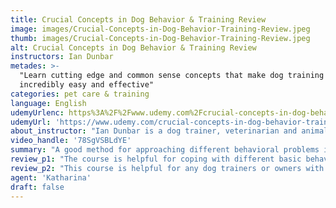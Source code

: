 ```yaml
---
title: Crucial Concepts in Dog Behavior & Training Review
image: images/Crucial-Concepts-in-Dog-Behavior-Training-Review.jpeg
thumb: images/Crucial-Concepts-in-Dog-Behavior-Training-Review.jpeg
alt: Crucial Concepts in Dog Behavior & Training Review
instructors: Ian Dunbar
metades: >-
  "Learn cutting edge and common sense concepts that make dog training
  incredibly easy and effective"
categories: pet care & training
language: English
udemyUrlenc: https%3A%2F%2Fwww.udemy.com%2Fcrucial-concepts-in-dog-behavior-training%2F
udemyUrl: 'https://www.udemy.com/crucial-concepts-in-dog-behavior-training/'
about_instructor: "Ian Dunbar is a dog trainer, veterinarian and animal behaviorist. He has published countless books and DVDs about dog behavior and training. He has appeared in various television programs and wrote for columns in the past about dog behavior."
video_handle: '78SgVSBLdYE'
summary: "A good method for approaching different behavioral problems in dogs. A great benefit for dog owners whowants to improve their dog behavior in a positive and ethical way."
review_p1: "The course is helpful for coping with different basic behavioral problems of dogs and how to solve them with all the effective methods in this course. The course is backed up by the experience of the instructor and incorporates scientific concepts into learning the dog behavior. It helps the owner to mold their dogs into a much more manageable companion with good social skills with other dogs. The course was informative, logical and ethical in its ways of dealing with the dogs. Dog owners are given with a new positive perspective instead of being just a pack leader. It combines a lot of techniques that can be used for a really problematic dog."
review_p2: "This course is helpful for any dog trainers or owners with different levels of skills since this course provides them with a lot of new information and techniques. Provides the owners with a good basis for training their dogs and understand why the dogs are exhibiting such behaviors. The course is very comprehensive but the teaching style of the instructor makes the course fun and engaging for the dog owners and their dogs. It provides a lot of training approach for the dog and how to use each technique in different dog behaviors. A very helpful course to various dogs and a lot of ideas that are easy to put into practice."
agent: 'Katharina'
draft: false
---
```


